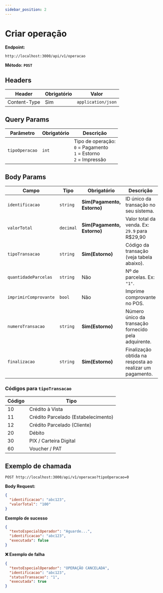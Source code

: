 ```yaml
---
sidebar_position: 2
---
```


# Criar operação

**Endpoint:**

```http
http://localhost:3000/api/v1/operacao
```

**Método:** **`POST`**

## **Headers**

| Header       | Obrigatório | Valor              |
|--------------|-------------|--------------------|
| Content-Type | Sim         | `application/json` |

## **Query Params**

| Parâmetro      | Obrigatório | Descrição                                                                   |
|----------------|-------------|-----------------------------------------------------------------------------|
| `tipoOperacao` | `int`       | Tipo de operação:<br/>`0` = Pagamento<br/>`1` = Estorno<br/>`2` = Impressão |

## **Body Params**

| Campo                 | Tipo      | Obrigatório                 | Descrição                                                |
|-----------------------|-----------|-----------------------------|----------------------------------------------------------|
| `identificacao`       | `string`  | **Sim(Pagamento, Estorno)** | ID único da transação no seu sistema.                    |
| `valorTotal`          | `decimal` | **Sim(Pagamento, Estorno)** | Valor total da venda. Ex: `29.9` para R$29,90            |
| `tipoTransacao`       | `string`  | **Sim(Estorno)**            | Código da transação (veja tabela abaixo).                |
| `quantidadeParcelas`  | `string`  | Não                         | Nº de parcelas. Ex: `"1"`.                               |
| `imprimirComprovante` | `bool`    | Não                         | Imprime comprovante no POS.                              |
| `numeroTransacao`     | `string`  | **Sim(Estorno)**            | Número único da transação fornecido pela adquirente.     |
| `finalizacao`         | `string`  | **Sim(Estorno)**            | Finalização obtida na resposta ao realizar um pagamento. |

### **Códigos para `tipoTransacao`**

| Código | Tipo                                |
|--------|-------------------------------------|
| 10     | Crédito à Vista                     |
| 11     | Crédito Parcelado (Estabelecimento) |
| 12     | Crédito Parcelado (Cliente)         |
| 20     | Débito                              |
| 30     | PIX / Carteira Digital              |
| 60     | Voucher / PAT                       |

## **Exemplo de chamada**

```http
POST http://localhost:3000/api/v1/operacao?tipoOperacao=0
```

**Body Request:**

```json
{
  "identificacao": "abc123",
  "valorTotal": "100"
}
```

**Exemplo de sucesso**

```json
{
  "textoEspecialOperador": "Aguarde...",
  "identificacao": "abc123",
  "executada": false
}
```

**❌ Exemplo de falha**

```json
{
  "textoEspecialOperador": "OPERAÇÃO CANCELADA",
  "identificacao": "abc123",
  "statusTransacao": "1",
  "executada": true
}
```